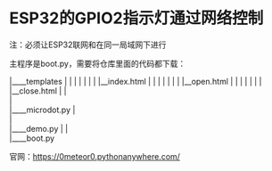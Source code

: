 # ESP32的GPIO2指示灯通过网络控制
注：必须让ESP32联网和在同一局域网下进行


主程序是boot.py，需要将仓库里面的代码都下载：

|____templates
|   |
|   |
|   |
|   |__index.html
|   |
|   |
|   |
|   |__open.html
|   |
|   |
|   |
|   |__close.html
|
|   
|   
|____microdot.py
|   
|   
|____demo.py
|
|   
|____boot.py


官网：https://0meteor0.pythonanywhere.com/
